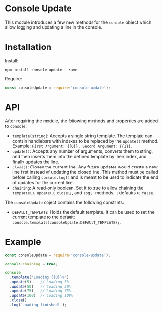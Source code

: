 # Console Update

This module introduces a few new methods for the `console` object which allow logging and updating a line in the console.

# Installation

Install:
```
npm install console-update --save
```

Require:
```javascript
const consoleUpdate = require('console-update');
```

# API

After requiring the module, the following methods and properties are added to `console`:
- `template(string)`: Accepts a single string template. The template can contain handlebars with indexes to be replaced by the `update()` method. Example: `First Argument: {{0}}, Second Argument: {{1}}`.
- `update()`: Accepts any number of arguments, converts them to string, and then inserts them into the defined template by their index, and finally updates the line.
- `close()`: Closes the current line. Any future updates would create a new line first instead of updating the closed line. This method must be called before calling `console.log()` and is meant to be used to indicate the end of updates for the current line.
- `chaining`: A read-only boolean. Set it to true to allow chaining the `template()`, `update()`, `close()`, and `log()` methods. It defaults to `false`.

The `consoleUpdate` object contains the following constants:
- `DEFAULT_TEMPLATE`: Holds the default template. It can be used to set the current template to the default: `console.template(consoleUpdate.DEFAULT_TEMPLATE);`.

# Example

```javascript
const consoleUpdate = require('console-update');

console.chaining = true;

console
  .template('Loading {{0}}%')
  .update(5)    // Loading 5%
  .update(50)   // Loading 50%
  .update(75)   // Loading 75%
  .update(100)  // Loading 100%
  .close()
  .log('Loading finished!');
```
